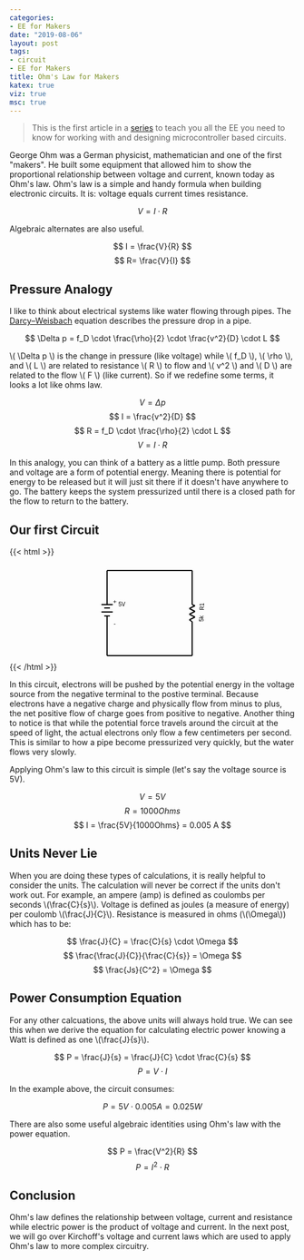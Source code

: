 ```yaml
---
categories:
- EE for Makers
date: "2019-08-06"
layout: post
tags:
- circuit
- EE for Makers
title: Ohm's Law for Makers
katex: true
viz: true
msc: true
---
```


> This is the first article in a [series](/tags/EE-for-Makers/) to teach you all the EE you need to know for working with and designing microcontroller based circuits.

George Ohm was a German physicist, mathematician and one of the first "makers". He built some equipment that allowed him to show the proportional relationship between voltage and current, known today as Ohm's law. Ohm's law is a simple and handy formula when building electronic circuits. It is: voltage equals current times resistance.

$$ V=I \cdot R $$
 
Algebraic alternates are also useful.

$$ I = \frac{V}{R} $$
$$ R= \frac{V}{I} $$

## Pressure Analogy

I like to think about electrical systems like water flowing through pipes. The [Darcy–Weisbach](https://en.wikipedia.org/wiki/Darcy%E2%80%93Weisbach_equation) equation describes the pressure drop in a pipe.

$$ \Delta p = f_D \cdot \frac{\rho}{2} \cdot \frac{v^2}{D} \cdot L $$

\\( \Delta p \\) is the change in pressure (like voltage) while \\( f_D \\), \\( \rho \\), and \\( L \\) are related to resistance \\( R \\) to flow and \\( v^2 \\) and \\( D \\) are related to the flow \\( F \\) (like current). So if we redefine some terms, it looks a lot like ohms law.

$$ V = \Delta p $$
$$ I = \frac{v^2}{D} $$
$$ R = f_D \cdot \frac{\rho}{2} \cdot L $$
$$ V = I \cdot R $$

In this analogy, you can think of a battery as a little pump. Both pressure and voltage are a form of potential energy. Meaning there is potential for energy to be released but it will just sit there if it doesn't have anywhere to go. The battery keeps
the system pressurized until there is a closed path for the flow to return to the battery.

## Our first Circuit

{{< html >}}
<center>
<svg xmlns="http://www.w3.org/2000/svg" width="202" height="172" x="0" y="0"><text x="41" y="67" font-size="10" font-family="sans-serif" text-anchor="start" alignment-baseline="hanging">5V</text><text x="191" y="101" font-size="10" font-family="sans-serif" text-anchor="start" alignment-baseline="alphabetic" transform="rotate(270 191 101)">5k</text><text x="192" y="81" font-size="10" font-family="sans-serif" text-anchor="start" alignment-baseline="alphabetic" transform="rotate(270 192 81)">R1</text><text x="41" y="77" font-size="10" font-family="sans-serif" text-anchor="start" alignment-baseline="hanging"></text><line x1="31" y1="71" x2="11" y2="71" stroke-width="2" stroke="black"></line><line x1="26" y1="77" x2="16" y2="77" stroke-width="2" stroke="black"></line><line x1="31" y1="84" x2="11" y2="84" stroke-width="2" stroke="black"></line><line x1="26" y1="91" x2="16" y2="91" stroke-width="2" stroke="black"></line><line x1="21" y1="61" x2="21" y2="71" stroke-width="2" stroke="black"></line><line x1="21" y1="91" x2="21" y2="101" stroke-width="2" stroke="black"></line><text x="31" y="63" font-size="10" font-family="sans-serif" text-anchor="start" alignment-baseline="alphabetic" transform="rotate(90 31 63)">+</text><text x="36" y="101" font-size="10" font-family="sans-serif" text-anchor="end" alignment-baseline="hanging">-</text><line x1="171" y1="101" x2="166" y2="98" stroke-width="2" stroke="black"></line><line x1="166" y1="98" x2="176" y2="93" stroke-width="2" stroke="black"></line><line x1="176" y1="93" x2="166" y2="88" stroke-width="2" stroke="black"></line><line x1="166" y1="88" x2="176" y2="83" stroke-width="2" stroke="black"></line><line x1="176" y1="83" x2="166" y2="78" stroke-width="2" stroke="black"></line><line x1="166" y1="78" x2="176" y2="73" stroke-width="2" stroke="black"></line><line x1="176" y1="73" x2="171" y2="71" stroke-width="2" stroke="black"></line><line x1="171" y1="111" x2="171" y2="101" stroke-width="2" stroke="black"></line><line x1="171" y1="71" x2="171" y2="61" stroke-width="2" stroke="black"></line><line x1="171" y1="161" x2="21" y2="161" stroke-width="2" stroke="black"></line><line x1="21" y1="11" x2="21" y2="61" stroke-width="2" stroke="black"></line><line x1="21" y1="101" x2="21" y2="161" stroke-width="2" stroke="black"></line><line x1="171" y1="111" x2="171" y2="161" stroke-width="2" stroke="black"></line><line x1="171" y1="11" x2="21" y2="11" stroke-width="2" stroke="black"></line><line x1="171" y1="11" x2="171" y2="61" stroke-width="2" stroke="black"></line></svg>
</center>
{{< /html >}}

In this circuit, electrons will be pushed by the potential energy in the voltage source from the negative terminal to the postive terminal. Because electrons have a negative charge and physically flow from minus to plus, the net positive flow of charge goes from positive to negative. Another thing to notice is that while the potential force travels around the circuit at the speed of light, the actual electrons only flow a few centimeters per second. This is similar to how a pipe become pressurized very quickly, but the water flows very slowly.

Applying Ohm's law to this circuit is simple (let's say the voltage source is 5V).

$$ V = 5V $$
$$ R = 1000 Ohms $$
$$ I = \frac{5V}{1000Ohms} = 0.005 A $$

## Units Never Lie

When you are doing these types of calculations, it is really helpful to consider the units. The calculation will never be correct if the units don't work out. For example, an ampere (amp) is defined as coulombs per seconds \\(\frac{C}{s}\\). Voltage is defined as joules (a measure of energy) per coulomb \\(\frac{J}{C}\\). Resistance is measured in ohms (\\(\Omega\\)) which has to be:

$$ \frac{J}{C} = \frac{C}{s} \cdot \Omega $$
$$ \frac{\frac{J}{C}}{\frac{C}{s}} = \Omega $$
$$ \frac{Js}{C^2} = \Omega $$

## Power Consumption Equation

For any other calcuations, the above units will always hold true. We can see this when we derive the equation for calculating electric power knowing a Watt is defined as one \\(\frac{J}{s}\\).

$$ P = \frac{J}{s} = \frac{J}{C} \cdot \frac{C}{s} $$
$$ P = V \cdot I $$

In the example above, the circuit consumes:

$$ P = 5V \cdot 0.005A = 0.025 W $$

There are also some useful algebraic identities using Ohm's law with the power equation.

$$ P = \frac{V^2}{R} $$
$$ P = I^2 \cdot R $$

## Conclusion

Ohm's law defines the relationship between voltage, current and resistance while electric power is the product of voltage and current. In the next post, we will go over Kirchoff's voltage and current laws which are used to apply Ohm's law to more complex circuitry.


